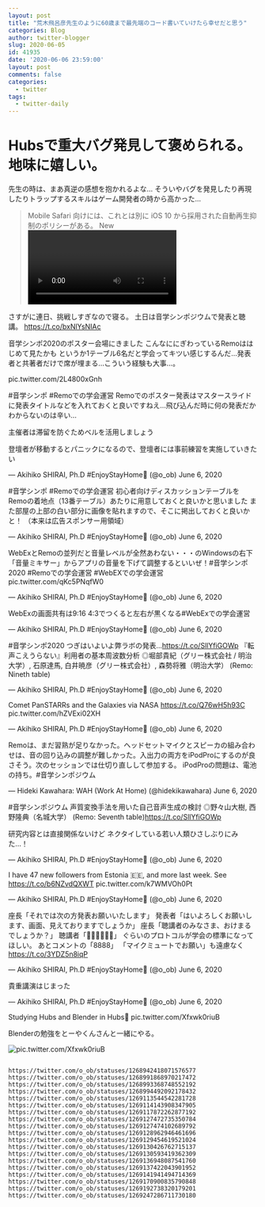 ```yaml
---
layout: post
title: "荒木飛呂彦先生のように60歳まで最先端のコード書いていけたら幸せだと思う"
categories: Blog
author: twitter-blogger
slug: 2020-06-05
id: 41935
date: '2020-06-06 23:59:00'
layout: post
comments: false
categories:
  - twitter
tags:
  - twitter-daily
---
```


# Hubsで重大バグ発見して褒められる。地味に嬉しい。
先生の時は、まあ真逆の感想を抱かれるよな…
そういやバグを発見したり再現したりトラップするスキルはゲーム開発者の時から高かった…


> Mobile Safari 向けには、これとは別に iOS 10 から採用された自動再生抑制のポリシーがある。
> New <video> Policies for iOS ) https://t.co/MlMutlx83a


さすがに連日、挑戦しすぎなので寝る。
土日は音学シンポジウムで発表と聴講。
https://t.co/bxNlYsNIAc


音学シンポ2020のポスター会場にきました
こんなににぎわっているRemoははじめて見たかも
というか1テーブル6名だと学会ってキツい感じするんだ…発表者と共著者だけで席が埋まる…こういう経験も大事…。 

pic.twitter.com/2L4800xGnh


#音学シンポ #Remoでの学会運営
Remoでのポスター発表はマスタースライドに発表タイトルなどを入れておくと良いですねえ…飛び込んだ時に何の発表だかわからないのは辛い…

主催者は滞留を防ぐためベルを活用しましょう

登壇者が移動するとパニックになるので、登壇者には事前練習を実施していきたい

— Akihiko SHIRAI, Ph.D #EnjoyStayHome🦠 (@o_ob) June 6, 2020

#音学シンポ #Remoでの学会運営
初心者向けディスカッションテーブルをRemoの着地点（13番テーブル）あたりに用意しておくと良いかと思いました
また部屋の上部の白い部分に画像を貼れますので、そこに掲出しておくと良いかと！
（本来は広告スポンサー用領域）

— Akihiko SHIRAI, Ph.D #EnjoyStayHome🦠 (@o_ob) June 6, 2020

WebExとRemoの並列だと音量レベルが全然あわない・・・のWindowsの右下「音量ミキサー」からアプリの音量を下げて調整するといいぜ！#音学シンポ2020 #Remoでの学会運営 #WebEXでの学会運営 pic.twitter.com/qKc5PNqfW0

— Akihiko SHIRAI, Ph.D #EnjoyStayHome🦠 (@o_ob) June 6, 2020

WebExの画面共有は9:16
4:3でつくると左右が黒くなる#WebExでの学会運営

— Akihiko SHIRAI, Ph.D #EnjoyStayHome🦠 (@o_ob) June 6, 2020

#音学シンポ2020
つぎはいよいよ弊ラボの発表…https://t.co/SllYfiGOWp
『転声こえうらない』利用者の基本周波数分析
◎堀部貴紀（グリー株式会社 / 明治大学）, 石原達馬, 白井暁彦（グリー株式会社）, 森勢将雅（明治大学）
(Remo: Nineth table)

— Akihiko SHIRAI, Ph.D #EnjoyStayHome🦠 (@o_ob) June 6, 2020

Comet PanSTARRs and the Galaxies via NASA https://t.co/Q76wH5h93C pic.twitter.com/hZVExi02XH

— Akihiko SHIRAI, Ph.D #EnjoyStayHome🦠 (@o_ob) June 6, 2020

Remoは、まだ習熟が足りなかった。ヘッドセットマイクとスピーカの組み合わせは、音の回り込みの調整が難しかった。入出力の両方をiPodProにするのが良さそう。次のセッションでは仕切り直しして参加する。 iPodProの問題は、電池の持ち。#音学シンポジウム

— Hideki Kawahara: WAH (Work At Home) (@hidekikawahara) June 6, 2020

#音学シンポジウム
声質変換手法を用いた自己音声生成の検討
◎野々山大樹, 西野隆典（名城大学）
(Remo: Seventh table)https://t.co/SllYfiGOWp

研究内容とは直接関係ないけど
ネクタイしている若い人類ひさしぶりにみた…！

— Akihiko SHIRAI, Ph.D #EnjoyStayHome🦠 (@o_ob) June 6, 2020

I have 47 new followers from Estonia 🇪🇪, and more last week. See https://t.co/b6NZvdQXWT pic.twitter.com/k7WMVOh0Pt

— Akihiko SHIRAI, Ph.D #EnjoyStayHome🦠 (@o_ob) June 6, 2020

座長「それでは次の方発表お願いいたします」
発表者「はいよろしくお願いします、画面、見えておりますでしょうか」
座長「聴講者のみなさま、おけまるでしょうか？」
聴講者「🙆🏼🙆‍♂️🙆🏻」
ぐらいのプロトコルが学会の標準になってほしい。
あとコメントの「8888」
「マイクミュートでお願い」も遠慮なく https://t.co/3YDZ5n8iqP

— Akihiko SHIRAI, Ph.D #EnjoyStayHome🦠 (@o_ob) June 6, 2020

貴重講演はじまった

— Akihiko SHIRAI, Ph.D #EnjoyStayHome🦠 (@o_ob) June 6, 2020

Studying Hubs and Blender in Hubs🦆 pic.twitter.com/Xfxwk0riuB


Blenderの勉強をとーやくんさんと一緒にやる。

![pic.twitter.com/Xfxwk0riuB](https://pbs.twimg.com/media/EZ1FnDOVAAEiz8W?format=jpg&name=small)

<code>
https://twitter.com/o_ob/statuses/1268942418071576577
https://twitter.com/o_ob/statuses/1268991868970217472
https://twitter.com/o_ob/statuses/1268993368748552192
https://twitter.com/o_ob/statuses/1268994492092178432
https://twitter.com/o_ob/statuses/1269113544542281728
https://twitter.com/o_ob/statuses/1269114143908347905
https://twitter.com/o_ob/statuses/1269117872262877192
https://twitter.com/o_ob/statuses/1269127472735350784
https://twitter.com/o_ob/statuses/1269127474102689792
https://twitter.com/o_ob/statuses/1269128962946461696
https://twitter.com/o_ob/statuses/1269129454619521024
https://twitter.com/o_ob/statuses/1269130426762715137
https://twitter.com/o_ob/statuses/1269130593419362309
https://twitter.com/o_ob/statuses/1269136948087541760
https://twitter.com/o_ob/statuses/1269137422043901952
https://twitter.com/o_ob/statuses/1269141941494714369
https://twitter.com/o_ob/statuses/1269170900835790848
https://twitter.com/o_ob/statuses/1269192738320179201
https://twitter.com/o_ob/statuses/1269247286711730180
</code>
